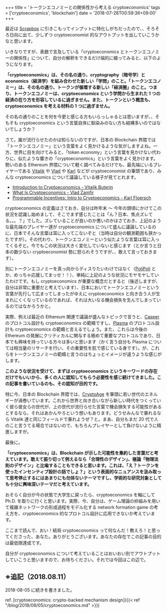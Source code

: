 +++
title = 'トークンエコノミーとの関係性から考える cryptoeconomics'
tags = ['cryptoeconomics', 'blockchain']
date = '2018-07-28T00:59:36+09:00'
+++

最近は [Scrapbox](https://scrapbox.io/m0t0k1ch1) に引きこもってインプットに特化しがちだったので、、そろそろ日向に出て、少しずつ cryptoeconomist 的なアウトプットを出していこうかなと思います。

<!--more-->

いきなりですが、表題で言及している「cryptoeconomics とトークンエコノミーの関係性」について、自分の解釈をできるだけ端的に綴ってみると、以下のようになります。

__「cryptoeconomics」は、その名の通り、cryptography（暗号学）と economics（経済学）を組み合わせた新しい「学問」のこと。「トークンエコノミー」は、その名の通り、トークンが循環する新しい「経済圏」のこと。つまり、トークンエコノミーは、cryptoeconomics という学問から生まれた 1 つの経済の在り方を形容しているに過ぎません。また、トークンという概念も、cryptoeconomics を考える材料の 1 つに過ぎません。__

その名の通りのことを何を今更と感じる方もいらっしゃるとは思いますが、、そもそも cryptoeconomics という言葉自体に馴染みのない方も結構多いのではないでしょうか？

さて。誰が流行らせたのかは知らないのですが、日本の Blockchain 界隈では「トークンエコノミー」という言葉をよく見かけるような気がしますよね。一方、世界に目を向けてみると、「token economy」という言葉を見かけない代わりに、似たような響きの「cryptoeconomics」という言葉をよく見かけます。勢いのある Ethereum 界隈について軽く調べてみるだけでも、最先端にいるプレイヤーである [Vitalik](https://twitter.com/vitalikbuterin) や [Vlad](https://twitter.com/vladzamfir) や [Karl](https://twitter.com/karl_dot_tech) などが cryptoeconomist の筆頭であり、みんな cryptoeconomics について議論している様子が見てとれます。

- [Introduction to Cryptoeconomics - Vitalik Buterin](https://www.youtube.com/watch?v=pKqdjaH1dRo)
- [What Is Cryptoeconomics - Vlad Zamfir](https://www.youtube.com/watch?v=9lw3s7iGUXQ)
- [Programmable Incentives: Intro to Cryptoeconomics - Karl Floersch](https://www.youtube.com/watch?v=-alrVUv6E24)

cryptoeconomics の定義はさておき、自分は昨年末 〜 今年の頭頃にかけてこの状況を認識し始めまして、そこでまず感じたことは「ん？日本、焦点ズレてる。。。？」でした。ズレていることが良いのか悪いのかはさておき、上記のような最先端のプレイヤー達が cryptoeconomics について盛んに議論しているのに、日本でそんな言葉は耳に入ってこないぞと（当時は自分の観測範囲も狭かったですが）。その代わり、トークンエコノミーという似たような言葉は耳に入ってくるぞと。今でもこの状況は大きく変化していないと感じます（とか言うと日本の数少ない cryptoeconomist 勢に怒られそうですが、、敢えて言っておきます）。

別にトークンエコノミーを真っ向からディスりたいわけではなく（[PoliPoli](https://www.polipoli.work) とか、めっちゃ応援してまっせ！！）、単純に上記のような状況にモヤモヤしていたわけです。もし cryptoeconomics が重要な概念だとすると（後述しますが、自分は非常に重要だと考えています）、日本においてトークンエコノミーという言葉が先行して広まってしまったがゆえに cryptoeconomics と向き合う人が生まれにくくなっているのであれば、それは大いなる機会損失を生んでしまっているのではなかろうかと。

実際、例えば最近の Ethereum 関連で議論が盛んなトピックで言うと、[Casper](https://ethresear.ch/c/casper) のプロトコル設計も cryptoeconomics の範疇ですし、[Plasma](https://ethresear.ch/c/plasma) のプロトコル設計も cryptoeconomics の範疇と言えるでしょう。また、これらは今後の Ethereum の発展にクリティカルに関与する極めて重要なプロトコルであり、日本でも興味を持っている方々は多いと思います（かく言う自分も Plasma については相当量のリサーチを行い、その重要性を肌で感じている身です）。が、これらをトークンエコノミーの範疇と言うのはちょっとイメージが違うような感じがします。

__このような状況を受けて、まずは cryptoeconomics というキーワードの存在だけでもいいから、多くの人に認知してもらう必要性を感じ続けてきました。この記事を書いているのも、その認知が目的です。__

特に今、日本の Blockchain 界隈では、[CryptoAge](https://twitter.com/cryptoage_) を筆頭に若い世代のエネルギーが渦巻いています。これから世界と向き合いながら新しい時代をつくっていく彼ら彼女らの世代が、上の世代が流行らせた言葉で機会損失する可能性があるとするなら、それはあかんやろという想いもあります。どうせみんなで暴れるなら Vitalik 達と同じフィールドで暴れようぜ？と。まあ、自分もまだ 20 代で人のこと言うてる場合ではないので、もちろんプレイヤーとして負けないように精進しますが。

最後に。

__「cryptoeconomics」は、Blockchain が示した可能性を集約した言葉だと考えています。敢えて振り切って例えるなら「合理性のデザイン」、極論「物理法則のデザイン」と比喩することもできると思います。これは、「え？トークンを使ったインセンティブ設計の話でしょ？」という表面的なニュアンスを汲み取って思考停止するにはあまりにも勿体ないテーマですし、学術的な研究対象としても十分に興味深いテーマだと考えています。__

おそらく自分が今の状態で大学生に戻ったら、cryptoeconomics を軸にして Ph.D. を取りに行くと思います。実際、今、自分は、ゲーム理論の枠組みを用いて複雑ネットワークの形成過程をモデル化する network formation game の考え方を、cryptoeconomics 的なプロトコル設計に応用できないか考えています。

ここまで読んで、おい！結局 cryptoeconomics って何なんだ！教えろ！と思ってくださった、あなた。ありがとうございます。あなたの存在でこの記事の目的は最低限達成です。

自分が cryptoeconomics について考えていることはおいおい別でアウトプットしていこうと思いますので、お待ちください。それでは今回はこの辺で。

## ※追記（2018.08.11）

2018-08-05 に続きを書きました。

ref. [cryptoeconomics: crypto-backed mechanism design]({{< ref "/blog/2018/08/05/cryptoeconomics.md" >}})
